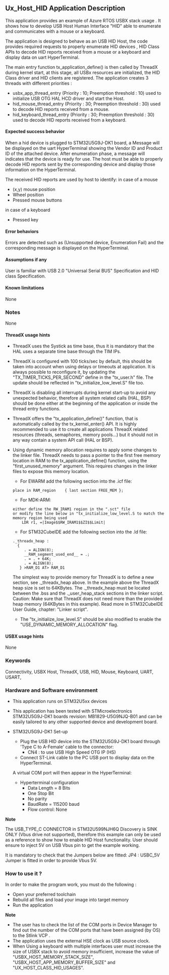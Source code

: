 
## <b>Ux_Host_HID Application Description</b>

This application provides an example of Azure RTOS USBX stack usage .
It shows how to develop USB Host Human Interface "HID" able to enumerate and communicates with a mouse or a keyboard.

The application is designed to behave as an USB HID Host, the code provides required requests to properly enumerate
HID devices , HID Class APIs to decode HID reports received from a mouse or a keyboard and display data on uart HyperTerminal.

The main entry function tx_application_define() is then called by ThreadX during kernel start, at this stage, all USBx resources
are initialized, the HID Class driver and HID clients are registered.
The application creates 3 threads with different priorities :

  - usbx_app_thread_entry     (Priority : 10; Preemption threshold : 10) used to initialize USB OTG HAL HCD driver and start the Host.
  - hid_mouse_thread_entry    (Priority : 30; Preemption threshold : 30) used to decode HID reports received  from a mouse.
  - hid_keyboard_thread_entry (Priority : 30; Preemption threshold : 30) used to decode HID reports received  from a keyboard.

#### <b>Expected success behavior</b>

When a hid device is plugged to STM32U5G9J-DK1 board, a Message will be displayed on the uart HyperTerminal showing
the Vendor ID and Product ID of the attached device.
After enumeration phase, a message will indicates that the device is ready for use.
The host must be able to properly decode HID reports sent by the corresponding device and display those information on the HyperTerminal.

The received HID reports are used by host to identify:
in case of a mouse
   - (x,y) mouse position
   - Wheel position
   - Pressed mouse buttons

in case of a keyboard
 - Pressed key

#### <b>Error behaviors</b>

Errors are detected such as (Unsupported device, Enumeration Fail) and the corresponding message is displayed on the HyperTerminal.

#### <b>Assumptions if any</b>

User is familiar with USB 2.0 "Universal Serial BUS" Specification and HID class Specification.

#### <b>Known limitations</b>

None

### <b>Notes</b>

None

#### <b>ThreadX usage hints</b>

 - ThreadX uses the Systick as time base, thus it is mandatory that the HAL uses a separate time base through the TIM IPs.
 - ThreadX is configured with 100 ticks/sec by default, this should be taken into account when using delays or timeouts at application. It is always possible to reconfigure it, by updating the "TX_TIMER_TICKS_PER_SECOND" define in the "tx_user.h" file. The update should be reflected in "tx_initialize_low_level.S" file too.
 - ThreadX is disabling all interrupts during kernel start-up to avoid any unexpected behavior, therefore all system related calls (HAL, BSP) should be done either at the beginning of the application or inside the thread entry functions.
 - ThreadX offers the "tx_application_define()" function, that is automatically called by the tx_kernel_enter() API.
   It is highly recommended to use it to create all applications ThreadX related resources (threads, semaphores, memory pools...) but it should not in any way contain a system API call (HAL or BSP).
 - Using dynamic memory allocation requires to apply some changes to the linker file.
   ThreadX needs to pass a pointer to the first free memory location in RAM to the tx_application_define() function,
   using the "first_unused_memory" argument.
   This requires changes in the linker files to expose this memory location.
    + For EWARM add the following section into the .icf file:
     ```
     place in RAM_region    { last section FREE_MEM };
     ```
    + For MDK-ARM:
    ```
    either define the RW_IRAM1 region in the ".sct" file
    or modify the line below in "tx_initialize_low_level.S to match the memory region being used
        LDR r1, =|Image$$RW_IRAM1$$ZI$$Limit|
    ```
    + For STM32CubeIDE add the following section into the .ld file:
    ```
    ._threadx_heap :
      {
         . = ALIGN(8);
         __RAM_segment_used_end__ = .;
         . = . + 64K;
         . = ALIGN(8);
       } >RAM_D1 AT> RAM_D1
    ```

    The simplest way to provide memory for ThreadX is to define a new section, see ._threadx_heap above.
    In the example above the ThreadX heap size is set to 64KBytes.
    The ._threadx_heap must be located between the .bss and the ._user_heap_stack sections in the linker script.
    Caution: Make sure that ThreadX does not need more than the provided heap memory (64KBytes in this example).
    Read more in STM32CubeIDE User Guide, chapter: "Linker script".

    + The "tx_initialize_low_level.S" should be also modified to enable the "USE_DYNAMIC_MEMORY_ALLOCATION" flag.

#### <b>USBX usage hints</b>

None

### <b>Keywords</b>

Connectivity, USBX Host, ThreadX, USB, HID, Mouse, Keyboard, UART, USART,

### <b>Hardware and Software environment</b>

  - This application runs on STM32U5xx devices
  - This application has been tested with STMicroelectronics STM32U5G9J-DK1 boards revision: MB1829-U5G9NJQ-B01
    and can be easily tailored to any other supported device and development board.

- STM32U5G9J-DK1 Set-up
    - Plug the USB HID device into the STM32U5G9J-DK1 board through 'Type C  to A-Female' cable to the connector:
      - CN4 : to use USB High Speed OTG IP (HS)
    - Connect ST-Link cable to the PC USB port to display data on the HyperTerminal.

    A virtual COM port will then appear in the HyperTerminal:
    - Hyperterminal configuration
      - Data Length = 8 Bits
      - One Stop Bit
      - No parity
      - BaudRate = 115200 baud
      - Flow control: None

<b>Note</b>

The USB_TYPE_C CONNECTOR in STM32U599NJH6Q Discovery is SINK ONLY (Vbus drive not supported), therefore this example can only be used
as a reference to show how to enable HID Host functionality. User should ensure to inject 5V on USB Vbus pin to get the example working.

It is mandatory to check that the Jumpers below are fitted:
    JP4 : USBC_5V Jumper is fitted in order to provide Vbus 5V.

### <b>How to use it ?</b>

In order to make the program work, you must do the following :

 - Open your preferred toolchain
 - Rebuild all files and load your image into target memory
 - Run the application

<b>Note</b>

 - The user has to check the list of the COM ports in Device Manager to find out the number of the COM ports that have been assigned (by OS) to the Stlink VCP .
 - The application uses the external HSE clock as USB source clock.
 - When Using a keyboard with multiple interfaces user must increase the size of USBX stack to avoid memory insufficient, increase the value of "USBX_HOST_MEMORY_STACK_SIZE", "USBX_HOST_APP_MEMORY_BUFFER_SIZE" and "UX_HOST_CLASS_HID_USAGES".
